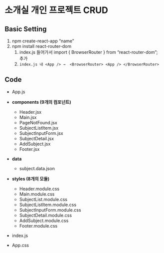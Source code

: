 # 소개실 개인 프로젝트 CRUD

## Basic Setting

1. npm create-react-app “name”
2. npm install react-router-dom 
    1. index.js 들어가서 import { BrowserRouter } from “react-router-dom”; 추가 
    2. ```index.js 내 <App /> →  <BrowserRouter> <App /> </BrowserRouter> ```

## Code

- App.js

- **components (9개의 컴포넌트)**
    - Header.jsx
    - Main.jsx
    - PageNotFound.jsx
    - SubjectListItem.jsx
    - SubjectInputForm.jsx
    - SubjectDetail.jsx
    - AddSubject.jsx
    - Footer.jsx
- **data**
    - subject.data.json

- **styles (8개의 모듈)**
    - Header.module.css
    - Main.module.css
    - SubjectList.module.css
    - SubjectListItem.module.css
    - SubjectInputForm.module.css
    - SubjectDetail.module.css
    - AddSubject.module.css
    - Footer.module.css

- index.js

- App.css
